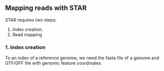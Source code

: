 ## Mapping reads with STAR 

STAR requires two steps:
1. Index creation.
2. Read mapping

### 1. Index creation
To an index of a reference genome, we need the fasta file of a genome and GTF/GFF file with genomic feature coordinates.


